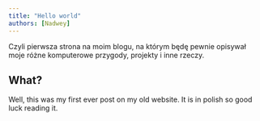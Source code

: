 ```yaml
---
title: "Hello world"
authors: [Nadwey]
---
```


Czyli pierwsza strona na moim blogu, na którym będę pewnie opisywał moje różne komputerowe przygody, projekty i inne rzeczy.

## What?

Well, this was my first ever post on my old website. It is in polish so good luck reading it.
